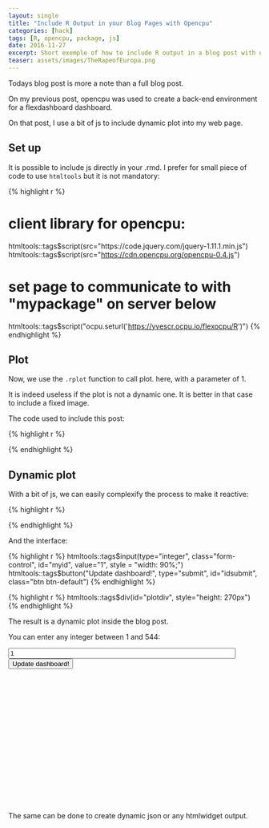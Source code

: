```yaml
---
layout: single
title: "Include R Output in your Blog Pages with Opencpu"
categories: [hack]
tags: [R, opencpu, package, js]
date: 2016-11-27
excerpt: Short exemple of how to include R output in a blog post with opencpu
teaser: assets/images/TheRapeofEuropa.png
---
```


Todays blog post is more a note than a full blog post.

On my previous post, opencpu was used to create a back-end environment for a flexdashboard dashboard.

On that post, I use a bit of js to include dynamic plot into my web page.

<!--html_preserve--><script src="https://code.jquery.com/jquery-1.11.1.min.js"></script><!--/html_preserve--><!--html_preserve--><script src="https://cdn.opencpu.org/opencpu-0.4.js"></script><!--/html_preserve--><!--html_preserve--><script>ocpu.seturl('https://yvescr.ocpu.io/flexocpu/R')</script><!--/html_preserve-->

## Set up

It is possible to include js directly in your .rmd. I prefer for small piece of code to use `htmltools` but it is not mandatory:


{% highlight r %}
# client library for opencpu:
htmltools::tags$script(src="https://code.jquery.com/jquery-1.11.1.min.js")
htmltools::tags$script(src="https://cdn.opencpu.org/opencpu-0.4.js")

# set page to communicate to with "mypackage" on server below
htmltools::tags$script("ocpu.seturl('https://yvescr.ocpu.io/flexocpu/R')")
{% endhighlight %}

## Plot 

Now, we use the `.rplot` function to call plot. here, with a parameter of 1.

It is indeed useless if the plot is not a dynamic one. It is better in that case to include a fixed image.

The code used to include this post:


{% highlight r %}
<script>
$(function(){ 
  $("#plottest").rplot("plotind", {id : Number(1)});
})
</script>

<div id="plottest" style="height: 270px"> 
{% endhighlight %}

<script>
$(function(){ 
  $("#plottest").rplot("plotind", {id : Number(1)});
})
</script>

<div id="plottest" style="height: 270px"> 

## Dynamic plot

With a bit of js, we can easily complexify the process to make it reactive:


{% highlight r %}
<script> 

$(function(){

  var paramid = 1;

  var req = $("#plotdiv").rplot("plotind", {id : Number(paramid)});

  var req2 = ocpu.rpc("gethowel", {id : Number(paramid)},
      function(output){ console.log(output)});

  $("#idsubmit").click(function(e){
  
  var paramid = $("#myid").val();
  
    var req = $("#plotdiv").rplot("plotind", {id : Number(paramid)});

  });

});
  
</script>
{% endhighlight %}

And the interface:


{% highlight r %}
htmltools::tags$input(type="integer", class="form-control", id="myid", value="1", style = "width: 90%;")
htmltools::tags$button("Update dashboard!", type="submit", id="idsubmit", class="btn btn-default")
{% endhighlight %}


{% highlight r %}
htmltools::tags$div(id="plotdiv", style="height: 270px")
{% endhighlight %}


<script> 

$(function(){

  var paramid = 1;

  var req = $("#plotdiv").rplot("plotind", {id : Number(paramid)});

  var req2 = ocpu.rpc("gethowel", {id : Number(paramid)},
      function(output){ console.log(output)});

  $("#idsubmit").click(function(e){
  
  var paramid = $("#myid").val();
  
    var req = $("#plotdiv").rplot("plotind", {id : Number(paramid)});

  });

});
  
</script>

The result is a dynamic plot inside the blog post.

You can enter any integer between 1 and 544:

<!--html_preserve--><input type="integer" class="form-control" id="myid" value="1" style="width: 90%;"/><!--/html_preserve--><!--html_preserve--><button type="submit" id="idsubmit" class="btn btn-default">Update dashboard!</button><!--/html_preserve-->

<!--html_preserve--><div id="plotdiv" style="height: 270px"></div><!--/html_preserve-->

The same can be done to create dynamic json or any htmlwidget output.
